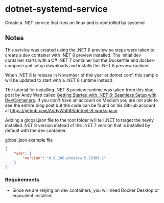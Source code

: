 # dotnet-systemd-service
Create a .NET service that runs on linux and is controlled by systemd

## Notes
This service was created using the .NET 8 preview so steps were taken to create a dev container
with .NET 8 preview installed.  The initial dev container starts with a C# .NET 7 container
but the Dockerfile and docker-compose.yml setup downloads and installs the .NET 8 preview runtime.

When .NET 8 is release in November of this year at dotnet.conf, this sample will be updated to start
with a .NET 8 runtime instead.

The tutorial for installing .NET 8 preview runtime was taken from this blog post by Andy Watt called
[Getting Started with .NET 8: Seamless Setup with DevContainers](https://betterprogramming.pub/getting-started-with-net-8-seamless-setup-with-devcontainers-13851ee20f4e).  If you don't have an
account on Medium you are not able to see the entrire blog post but the code can be found on his
GitHub account at https://github.com/AndyWatt83/dotnet-8-workspace.

Adding a global.json file to the root folder will tell .NET to target the newly installed .NET 8
version instead of the .NET 7 version that is installed by default with the dev container.

global.json example file
```json
{
    "sdk": {
        "version": "8.0.100-preview.5.23303.2"
    }
}
```

### Requirements

- Since we are relying on dev containers, you will need Docker Desktop or equivalent installed